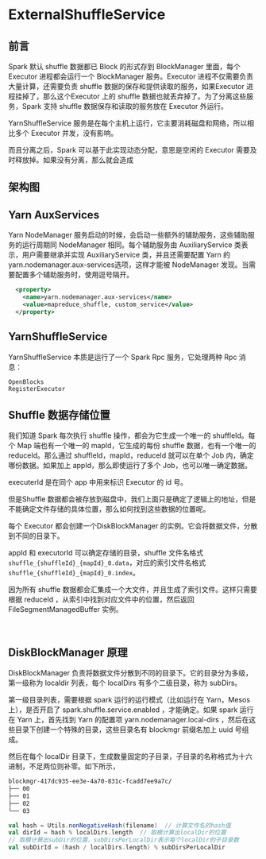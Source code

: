 # ExternalShuffleService



## 前言

Spark 默认 shuffle 数据都已 Block 的形式存到 BlockManager 里面，每个 Executor 进程都会运行一个 BlockManager 服务。Executor 进程不仅需要负责大量计算，还需要负责 shuffle 数据的保存和提供读取的服务，如果Executor 进程挂掉了，那么这个Executor 上的 shuffle 数据也就丢弃掉了。为了分离这些服务，Spark 支持 shuffle 数据保存和读取的服务放在 Executor 外运行。

YarnShuffleService 服务是在每个主机上运行，它主要消耗磁盘和网络，所以相比多个 Executor 并发，没有影响。

而且分离之后，Spark 可以基于此实现动态分配，意思是空闲的 Executor 需要及时释放掉。如果没有分离，那么就会造成

## 架构图





## Yarn AuxServices

Yarn NodeManager 服务启动的时候，会启动一些额外的辅助服务，这些辅助服务的运行周期同 NodeManager 相同。每个辅助服务由 AuxiliaryService 类表示，用户需要继承并实现 AuxiliaryService 类，并且还需要配置 Yarn 的 yarn.nodemanager.aux-services选项，这样才能被 NodeManager 发现。当需要配置多个辅助服务时，使用逗号隔开。

```xml
  <property>
    <name>yarn.nodemanager.aux-services</name>
    <value>mapreduce_shuffle, custom_service</value>
  </property>
```



## YarnShuffleService

YarnShuffleService 本质是运行了一个 Spark Rpc 服务，它处理两种 Rpc 消息：

```
OpenBlocks
RegisterExecutor
```





## Shuffle 数据存储位置

我们知道 Spark 每次执行 shuffle 操作，都会为它生成一个唯一的 shuffleId。每个 Map 端也有一个唯一的 mapId，它生成的每份 shuffle 数据，也有一个唯一的 reduceId。那么通过 shuffleId，mapId，reduceId 就可以在单个 Job 内，确定哪份数据。如果加上 appId，那么即使运行了多个 Job，也可以唯一确定数据。



executerId 是在同个 app 中用来标识 Executor 的 id 号。

但是Shuffle 数据都会被存放到磁盘中，我们上面只是确定了逻辑上的地址，但是不能确定文件存储的具体位置，那么如何找到这些数据的位置呢。



每个 Executor 都会创建一个DiskBlockManager 的实例。它会将数据文件，分散到不同的目录下。



appId 和 executorId 可以确定存储的目录，shuffle 文件名格式 `shuffle_{shuffleId}_{mapId}_0.data`，对应的索引文件名格式 `shuffle_{shuffleId}_{mapId}_0.index`。

因为所有 shuffle 数据都会汇集成一个大文件，并且生成了索引文件。这样只需要根据 reduceId ，从索引中找到对应文件中的位置，然后返回 FileSegmentManagedBuffer 实例。







​			

## DiskBlockManager 原理

DiskBlockManager 负责将数据文件分散到不同的目录下。它的目录分为多级，第一级称为 localdir 列表，每个 localDirs 有多个二级目录，称为 subDirs。

第一级目录列表，需要根据 spark 运行的运行模式（比如运行在 Yarn，Mesos 上），是否开启了 spark.shuffle.service.enabled ，才能确定。如果 spark 运行在 Yarn 上，首先找到 Yarn 的配置项 yarn.nodemanager.local-dirs ，然后在这些目录下创建一个特殊的目录，这些目录名有 blockmgr 前缀名加上 uuid 号组成。 

然后在每个 localDir 目录下，生成数量固定的子目录，子目录的名称格式为十六进制，不足两位则补零。如下所示，

```bash
blockmgr-417dc935-ee3e-4a70-831c-fcadd7ee9a7c/
├── 00
├── 01
├── 02
└── 03
```



```scala
val hash = Utils.nonNegativeHash(filename)  // 计算文件名的hash值
val dirId = hash % localDirs.length  // 取模计算出localDir的位置
// 取模计算出subDir的位置，subDirsPerLocalDir表示每个localDir的子目录数
val subDirId = (hash / localDirs.length) % subDirsPerLocalDir  
```







